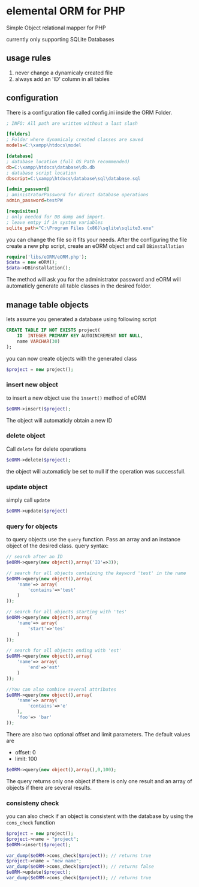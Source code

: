 # elemental ORM for PHP
Simple Object relational mapper for PHP

currently only supporting SQLite Databases 

## usage rules
1. never change a dynamicaly created file
1. always add an 'ID' column in all tables

## configuration
There is a configuration file called config.ini inside the ORM Folder.
``` ini
; INFO: All path are written without a last slash

[folders]
; Folder where dynamicaly created classes are saved
models=C:\xampp\htdocs\model

[database]
; database location (full OS Path recommended)
db=C:\xampp\htdocs\database\db.db
; database script location
dbscript=C:\xampp\htdocs\database\sql\database.sql

[admin_password]
; aministratorPassword for direct database operations
admin_password=testPW

[requisites]
; only needed for DB dump and import.  
; leave emtpy if in system variables
sqlite_path="C:\Program Files (x86)\sqlite\sqlite3.exe"
```
you can change the file so it fits your needs. 
After the configuring the file create a new php script, 
create an eORM object and call `DBinstallation`
``` php
require('libs/eORM/eORM.php');
$data = new eORM();
$data->DBinstallation();
```
The method will ask you for the administrator password and
eORM will automaticly generate all table classes in the desired
folder.
## manage table objects
lets assume you generated a database using following script
``` SQL
CREATE TABLE IF NOT EXISTS project(
    ID  INTEGER PRIMARY KEY AUTOINCREMENT NOT NULL,
    name VARCHAR(30)
);
```
you can now create objects with the generated class
``` php
$project = new project();
```
### insert new object
to insert a new object use the `ìnsert()` method of eORM
``` php
$eORM->insert($project);
```
The object will automaticly obtain a new ID
### delete object
Call `delete` for delete operations
```php
$eORM->delete($project);
```
the object will automaticly be set to null if the operation was
successfull.
### update object
simply call `update`
``` php
$eORM->update($project)
```

### query for objects
to query objects use the `query` function. Pass an array
and an instance object of the desired class.
query syntax:
``` php
// search after an ID
$eORM->query(new object(),array('ID'=>3));

// search for all objects containing the keyword 'test' in the name
$eORM->query(new object(),array(
    'name'=> array(
        'contains'=>'test'
    )
));

// search for all objects starting with 'tes'
$eORM->query(new object(),array(
    'name'=> array(
        'start'=>'tes'
    )
));

// search for all objects ending with 'est'
$eORM->query(new object(),array(
    'name'=> array(
        'end'=>'est'
    )
));

//You can also combine several attributes
$eORM->query(new object(),array(
    'name'=> array(
        'contains'=>'e'
    ),
    'foo'=> 'bar'
));
```
There are also two optional offset and limit parameters.
The default values are
- offset: 0
- limit: 100
``` php
$eORM->query(new object(),array(),0,100);
```

The query returns only one object if there is only one result
and an array of objects if there are several results.
### consisteny check
you can also check if an object is consistent
with the database by using the `cons_check` function
``` php
$project = new project();
$project->name = "project";
$eORM->insert($project);

var_dump($eORM->cons_check($project)); // returns true
$project->name = "new name";
var_dump($eORM->cons_check($project)); // returns false
$eORM->update($project);
var_dump($eORM->cons_check($project)); // returns true
```